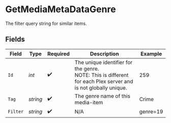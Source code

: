 # GetMediaMetaDataGenre

The filter query string for similar items.


## Fields

| Field                                                                                                          | Type                                                                                                           | Required                                                                                                       | Description                                                                                                    | Example                                                                                                        |
| -------------------------------------------------------------------------------------------------------------- | -------------------------------------------------------------------------------------------------------------- | -------------------------------------------------------------------------------------------------------------- | -------------------------------------------------------------------------------------------------------------- | -------------------------------------------------------------------------------------------------------------- |
| `Id`                                                                                                           | *int*                                                                                                          | :heavy_check_mark:                                                                                             | The unique identifier for the genre.<br/>NOTE: This is different for each Plex server and is not globally unique.<br/> | 259                                                                                                            |
| `Tag`                                                                                                          | *string*                                                                                                       | :heavy_check_mark:                                                                                             | The genre name of this media-item<br/>                                                                         | Crime                                                                                                          |
| `Filter`                                                                                                       | *string*                                                                                                       | :heavy_check_mark:                                                                                             | N/A                                                                                                            | genre=19                                                                                                       |